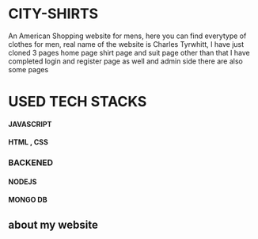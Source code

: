 # CITY-SHIRTS
An American Shopping website for mens, here you can find everytype of clothes for men, real name of the website is Charles Tyrwhitt, I have just cloned 3 pages home page shirt page and suit page other than that I have completed login and register page as well and admin side there are also some pages

# USED TECH STACKS 
#### JAVASCRIPT 
#### HTML , CSS
### BACKENED
#### NODEJS
#### MONGO DB
#### 

## about my website



